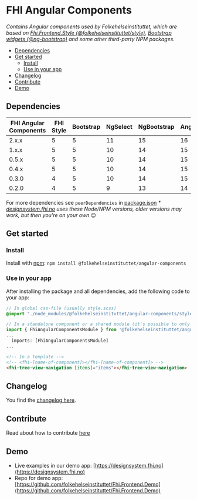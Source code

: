 # FHI Angular Components

_Contains Angular components used by Folkehelseinstituttet, which are based on [Fhi.Frontend.Style (@folkehelseinstituttet/style)](https://www.npmjs.com/package/@folkehelseinstituttet/style), [Bootstrap widgets (@ng-bootstrap)](https://ng-bootstrap.github.io) and some other third-party NPM packages._

- [Dependencies](#dependencies)
- [Get started](#get-started)
  - [Install](#install)
  - [Use in your app](#use-in-your-app)
- [Changelog](#changelog)
- [Contribute](#contribute)
- [Demo](#demo)

## Dependencies

| FHI Angular Components | FHI Style | Bootstrap | NgSelect | NgBootstrap | Angular | Node/NPM |
| ---------------------- | --------- | --------- | -------- | ----------- | ------- | -------- |
| 2.x.x                  | 5         | 5         | 11       | 15          | 16      | 18/9 *   |
| 1.x.x                  | 5         | 5         | 10       | 14          | 15      | 18/9 *   |
| 0.5.x                  | 5         | 5         | 10       | 14          | 15      | 18/9 *   |
| 0.4.x                  | 5         | 5         | 10       | 14          | 15      | 18/9 *   |
| 0.3.0                  | 4         | 5         | 10       | 14          | 15      | 18/9 *   |
| 0.2.0                  | 4         | 5         | 9        | 13          | 14      | 16/8 *   |

For more dependencies see `peerDependencies` in [package.json](https://github.com/folkehelseinstituttet/Fhi.Frontend.Demo/blob/dev/projects/fhi-angular-components/package.json)
_* [designsystem.fhi.no](https://designsystem.fhi.no) uses these Node/NPM versions, older versions may work, but then you're on your own_ :wink:

## Get started

### Install

Install with [npm](https://www.npmjs.com): `npm install @folkehelseinstituttet/angular-components`

### Use in your app

After installing the package and all dependencies, add the following code to your app:

```scss
// In global css-file (usually style.scss)
@import "./node_modules/@folkehelseinstituttet/angular-components/styles/import/all";
```

```ts
// In a standalone component or a shared module (it's possible to only import components you need)
import { FhiAngularComponentsModule } from '@folkehelseinstituttet/angular-components';
...
  imports: [FhiAngularComponentsModule]
...
```

```html
<!-- In a template -->
<!-- <fhi-[name-of-component]></fhi-[name-of-component]> -->
<fhi-tree-view-navigation [items]="items"></fhi-tree-view-navigation>
```

## Changelog

You find the [changelog here](https://github.com/folkehelseinstituttet/Fhi.Frontend.Demo/blob/dev/projects/fhi-angular-components/CHANGELOG.md).

## Contribute

Read about how to contribute [here](https://github.com/folkehelseinstituttet/Fhi.Frontend.Demo/blob/dev/CONTRIBUTING.md)

## Demo

- Live examples in our demo app: [https://designsystem.fhi.no](https://designsystem.fhi.no)
- Repo for demo app: [https://github.com/folkehelseinstituttet/Fhi.Frontend.Demo](https://github.com/folkehelseinstituttet/Fhi.Frontend.Demo)
